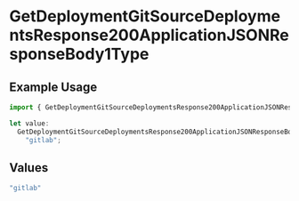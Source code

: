 # GetDeploymentGitSourceDeploymentsResponse200ApplicationJSONResponseBody1Type

## Example Usage

```typescript
import { GetDeploymentGitSourceDeploymentsResponse200ApplicationJSONResponseBody1Type } from "@vercel/sdk/models/getdeploymentop.js";

let value:
  GetDeploymentGitSourceDeploymentsResponse200ApplicationJSONResponseBody1Type =
    "gitlab";
```

## Values

```typescript
"gitlab"
```